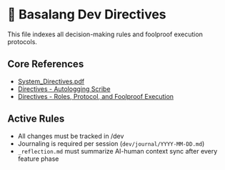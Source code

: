 # 📘 Basalang Dev Directives

This file indexes all decision-making rules and foolproof execution protocols.

## Core References
- [System_Directives.pdf](../docs/System_Directives.pdf)
- [Directives - Autologging Scribe](../docs/Directives_-_Autologging_Scribe.pdf)
- [Directives - Roles, Protocol, and Foolproof Execution](../docs/Directives_-_Roles_Protocol_and_Foolproof_Execution.pdf)

## Active Rules
- All changes must be tracked in /dev
- Journaling is required per session (`dev/journal/YYYY-MM-DD.md`)
- `_reflection.md` must summarize AI-human context sync after every feature phase

